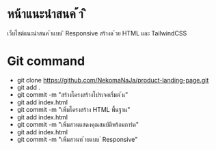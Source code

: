 # หน้าแนะนําสนค ้า ิ
เว็บไซต์แนะนําสนค ้าแบบ ิ Responsive สร้างด ้วย HTML และ TailwindCSS

# Git command
- git clone https://github.com/NekomaNaJa/product-landing-page.git
- git add .
- git commit -m "สร้างโครงสร้างโปรเจคเริ่มต ้น"
- git add index.html
- git commit -m "เพิ่มโครงสร้าง HTML พื้นฐาน"
- git add index.html
- git commit -m "เพิ่มสวนแสดงคุณสมบัติพร้อมการ์ด"
- git add index.html
- git commit -m "เพิ่มสวนท ้ายแบบ ่ Responsive"